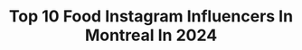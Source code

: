---
title: Top 10 Food Instagram Influencers In Montreal In 2024
description: >-
  Find top food Instagram influencers in Montreal in 2024. Most popular hashtags: #montreal #mtlfood #mtlfoodie #mtlmoments.
platform: Instagram
hits: 63
text_top: Analyze the top-rated Instagram accounts on inBeat.
text_bottom: Our search engine has 63 Instagram influencers like this in Montreal, Canada for you to work with.
profiles:
  - username: "mtlcharles"
    fullname: >-
      Charles |📍Montreal Food & Wine Blogger
    bio: >-
      Content Creator | Photographer | Writer Bridging Cultures with Food 🍜 Fashion👠 and Music 🎧 Celebrate Vietnamese Culture: @chodemmtl
    location: "Canada"
    followers: 6318
    engagement: 328
    commentsToLikes: 0.050088
    id: clpdif5c1fdah0k08e92w73jk
    verified: false
    hashtags: "#mtlfoodie, #letseatcanada, #mtlresto, #mtlfood"
  - username: "kevinandamanda"
    fullname: >-
      Amanda 💖 Adventure Travel
    bio: >-
      ✈️ Travel around the world with me! ✉️ DM for collabs 👇🏻 For travel guides visit our site:
    location: "Canada"
    followers: 72797
    engagement: 60
    commentsToLikes: 0.021347
    id: ck0txg1utizal0i19obogg71k
    verified: false
    hashtags: "#hike, #travelphotography, #traveltheworld, #turquoiselake"
  - username: "meganmtl"
    fullname: >-
      MEGAN MAY
    bio: >-
      work @thespectreagency Balancing business, tech, lifestyle & mom life Home Chef & Food @dineratable Montréal & Oakville
    location: "Canada"
    followers: 5544
    engagement: 187
    commentsToLikes: 0.108080
    id: cl12gwbkay5gn0i2388psvo8p
    verified: false
    hashtags: "#canadianmom, #visitoakville, #workingmom, #momlife"
  - username: "tastet.ca"
    fullname: >-
      Tastet
    bio: >-
      Si on en parle, c’est que c’est bon 😋🍽 Guide des vraies meilleures adresses gourmandes #food
    location: "Canada"
    followers: 76111
    engagement: 72
    commentsToLikes: 0.030029
    id: ck0w27nnzmzv00i196eqoky27
    verified: false
    hashtags: "#foodporn, #food, #foodphotography, #montreal"
  - username: "lifeofmanpreetincanada"
    fullname: >-
      Manpreet | Life of Manpreet
    bio: >-
      I share everyday things about life in Canada for newcomers. 👩‍💻Digital Marketing - social, ads 📸 India’s leading Booktuber @indianbooktuber 📍Toronto
    location: "Canada"
    followers: 20598
    engagement: 285
    commentsToLikes: 0.028013
    id: clo3xkgr1m6xh0j083h3pjs3f
    verified: false
    hashtags: "#trending, #lifeincanada, #explorecanada, #foryoupage"
  - username: "mtlfoodbuzz"
    fullname: >-
      MTL FOOD BUZZ | Montreal Foodie
    bio: >-
      📸 Content Creator • Influencer • UGC ⚡️ TikTok 51.6k+ 📩 mtlfoodbuzz@gmail.com
    location: "Canada"
    followers: 30738
    engagement: 432
    commentsToLikes: 0.008725
    id: ckaotuhkxxksk0i78v064feku
    verified: false
    hashtags: "#ubereatspartner, #ad, #mtlfoodbuzz, #quebec"
  - username: "jeanniesfood"
    fullname: >-
      Jeannie | Montreal Food Blog 📸
    bio: >-
      Small girl with a big appetite in MTL 🙋🏻‍♀️ Foodie 🍕 Sweets 🍰 Drinks ☕️🧋🍹 DM or email for collab and invites! 💌 #supportlocal
    location: "Canada"
    followers: 3842
    engagement: 1008
    commentsToLikes: 0.105870
    id: ck55mdo9n3q0x0i11bxskwulj
    verified: false
    hashtags: "#mtlfood, #mtlblogger, #food, #koreanfood"
  - username: "iamstevedaniel"
    fullname: >-
      Steve Daniel | Montreal Content Creator
    bio: >-
      Montreal Creator Food & Experiences Currently Producing '' Une Chance à l'Aveugle'' @archetypestudiomtl @kebweb.ca @lebrunchsquad
    location: "Canada"
    followers: 13803
    engagement: 627
    commentsToLikes: 0.094711
    id: ckt89e4365zgk0j234ewqqw7n
    verified: false
    hashtags: "#cambodia, #blackfoodenergy, #ad, #pub"
  - username: "fulltimefoooodie"
    fullname: >-
      Nath | Montreal Foodie
    bio: >-
      🍽Eat with me all over Montreal! 📸Food, drinks & adventures 💌fulltimefoooodie@hotmail.com | DM 😋Always hungry 🐶@thetailsofdexter
    location: "Canada"
    followers: 18755
    engagement: 222
    commentsToLikes: 0.311272
    id: ck0u68j5b18vz0i19tdk9l14t
    verified: false
    hashtags: "#foodphotography, #letseatcanada, #mtlblogger, #picoftheday"
  - username: "feedmemontreal"
    fullname: >-
      FEEDMEMONTREAL
    bio: >-
      📍Montréal’s best food joints—upscale, street style & everything in between 👌🏼 Tag us or #feedmemontreal to be featured 💌feedmemontreal@gmail.com
    location: "Canada"
    followers: 26736
    engagement: 36
    commentsToLikes: 0.311916
    id: ck8syr656loyy0j78ocpca8u5
    verified: false
    hashtags: "#cafe, #brunch, #instagood, #instafood"
---